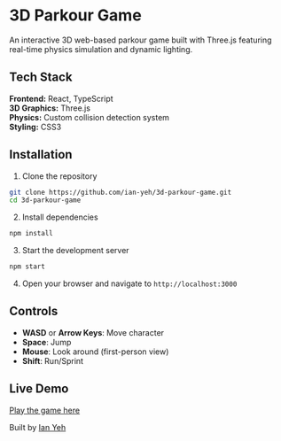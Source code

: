 # 3D Parkour Game

An interactive 3D web-based parkour game built with Three.js featuring real-time physics simulation and dynamic lighting.

## Tech Stack

**Frontend:** React, TypeScript  
**3D Graphics:** Three.js  
**Physics:** Custom collision detection system  
**Styling:** CSS3  

## Installation

1. Clone the repository
```bash
git clone https://github.com/ian-yeh/3d-parkour-game.git
cd 3d-parkour-game
```

2. Install dependencies
```bash
npm install
```

3. Start the development server
```bash
npm start
```

4. Open your browser and navigate to `http://localhost:3000`

## Controls

- **WASD** or **Arrow Keys**: Move character
- **Space**: Jump
- **Mouse**: Look around (first-person view)
- **Shift**: Run/Sprint

## Live Demo

[Play the game here](https://threejs-parkour-pmle.vercel.app/)

Built by [Ian Yeh](https://github.com/ian-yeh)
